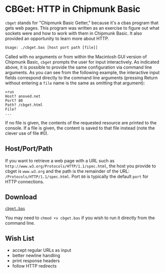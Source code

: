 # CBGet: HTTP in Chipmunk Basic

`cbget` stands for "Chipmunk Basic Getter," because it's a cbas program that gets web pages. This program was written as an exercise to figure out what sockets were and how to work with them in Chipmunk Basic. It also provided an opportunity to learn more about HTTP.

	Usage: ./cbget.bas [host port path [file]]

Called with no arguments or from within the Macintosh GUI version of Chipmunk Basic, `cbget` prompts the user for input interactively. As indicated above, it is possible to provide the same configuration via command line arguments. As you can see from the following example, the interactive input fields correspond directly to the command line arguments (pressing Return without entering a `file` name is the same as omitting that argument):

	>run
	Host? anoved.net
	Port? 80
	Path? /cbget.html
	File?
	...

If no file is given, the contents of the requested resource are printed to the console. If a file is given, the content is saved to that file instead (note the clever use of file #0).

## Host/Port/Path

If you want to retrieve a web page with a URL such as `http://www.w3.org/Protocols/HTTP/1.1/spec.html`, the host you provide to cbget is `www.w3.org` and the path is the remainder of the URL: `/Protocols/HTTP/1.1/spec.html`. Port `80` is typically the default `port` for HTTP connections.

## Download

[`cbget.bas`](cbget.bas)


You may need to `chmod +x cbget.bas` if you wish to run it directly from the command line.

## Wish List

- accept regular URLs as input
- better newline handling
- print response headers
- follow HTTP redirects
